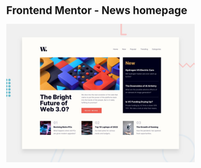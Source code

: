 # Frontend Mentor - News homepage

![Design preview for the News homepage coding challenge](./design/desktop-preview.jpg)


